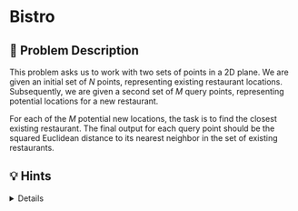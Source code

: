 # Bistro

## 📝 Problem Description

This problem asks us to work with two sets of points in a 2D plane. We are given an initial set of $N$ points, representing existing restaurant locations. Subsequently, we are given a second set of $M$ query points, representing potential locations for a new restaurant.

For each of the $M$ potential new locations, the task is to find the closest existing restaurant. The final output for each query point should be the squared Euclidean distance to its nearest neighbor in the set of existing restaurants.

## 💡 Hints

<details>

<details>

<summary>Hint #1</summary>

The problem of repeatedly finding the closest point in a fixed set to a series of query points is a classic computational geometry problem known as the **Nearest Neighbor Search**. A brute-force approach is often too slow. To speed this up, we can preprocess the initial set of $N$ points into a specialized data structure that organizes them spatially, allowing for much faster queries.

</details>

<details>

<summary>Hint #2</summary>

A powerful data structure for solving proximity problems on a set of points is the **Delaunay Triangulation**. After constructing a Delaunay triangulation from the set of existing restaurant locations, finding the nearest neighbor for any new query point becomes a very efficient operation.

</details>

## ✨ Solutions

<details>

<summary>Final Solution</summary>

The core of this problem is to efficiently answer multiple nearest neighbor queries. We are given a set of $N$ points (existing restaurants) and a set of $M$ query points (potential new locations). For each query point, we need to find the point in the initial set that is closest to it.

### Delaunay Triangulation

To solve this problem efficiently, we can preprocess the $N$ existing restaurant locations by building a spatial data structure. A **Delaunay Triangulation** is an excellent choice for this task.

1.  **Construction:** We first insert all $N$ points representing the existing restaurants into a Delaunay triangulation. This partitions the plane into triangles whose vertices are the input points. The construction itself is efficient.

2.  **Querying:** The key advantage of a Delaunay triangulation is that it enables very fast nearest neighbor searches. For any given query point, the structure can quickly identify the vertex (an existing restaurant) that is closest to it. This query operation is, on average, very fast, making the overall approach highly performant.

### Implementation Details

*   **Kernel:** Use `CGAL::Exact_predicates_inexact_constructions_kernel` for robust and exact squared distance calculations; since all input coordinates are less than $2^{24}$, this kernel is sufficient for exactness.
*   **Triangulation:** Store all restaurant locations in a `CGAL::Delaunay_triangulation_2` for efficient spatial queries.
*   **Nearest Neighbor Search:** Use the triangulation's `nearest_vertex` method to quickly find the closest restaurant to each query point.

This approach reduces the complexity from the brute-force approach $O(N \cdot M)$ to roughly $O(N \log N + M \log N)$, which is well within the time limits.

### Code
```cpp
#include<iostream>
#include<vector>

#include <CGAL/Exact_predicates_inexact_constructions_kernel.h>
#include <CGAL/Delaunay_triangulation_2.h>

using K = CGAL::Exact_predicates_inexact_constructions_kernel;
using Triangulation = CGAL::Delaunay_triangulation_2<K>;
using Point = K::Point_2;


int main() {
  std::ios_base::sync_with_stdio(false);
  
  while(true) {
    // ===== READ INPUT =====
    int n; std::cin >> n;
    if (n == 0) break;  // Test if input was terminated
    
    std::vector<Point> restaurants(n);
    for(int i = 0; i < n; ++i) {
      int x, y; std::cin >> x >> y;
      restaurants[i] = Point(x, y);
    }
    
    int m; std::cin >> m;
    std::vector<Point> new_restaurants(m);
    for(int i = 0; i < m; ++i) {
      int x, y; std::cin >> x >> y;
      new_restaurants[i] = Point(x, y);
    }
    
    // ===== CONSTRUCT TRIANGULATION & CALCULATE DISTANCEES =====
    Triangulation t;
    t.insert(restaurants.begin(), restaurants.end());
    
    // Disable scientific notation (e+10) in output
    std::cout << std::setprecision(0) << std::fixed;
    for(const Point& query_point : new_restaurants) {
      Point closest_point = t.nearest_vertex(query_point)->point();
      K::FT distance = CGAL::squared_distance(query_point, closest_point);
      
      std::cout << distance << std::endl;
    }
  }
}
```
</details>

## 🧠 Learnings

<details> 

<summary> Expand to View </summary>

- Just because need an exact distance or any other value does not necessarily mean that we need exact constructions.

</details>

## ⚡ Result

```plaintext
Compiling: successful

Judging solution >>>>
   Test set 1 (20 pts / 0.600 s) : Correct answer      (0.026s)
   Test set 2 (20 pts / 0.600 s) : Correct answer      (0.161s)
   Test set 3 (20 pts / 0.600 s) : Correct answer      (0.14s)
   Test set 4 (20 pts / 0.600 s) : Correct answer      (0.212s)
   Test set 5 (20 pts / 0.600 s) : Correct answer      (0.459s)

Total score: 100
```